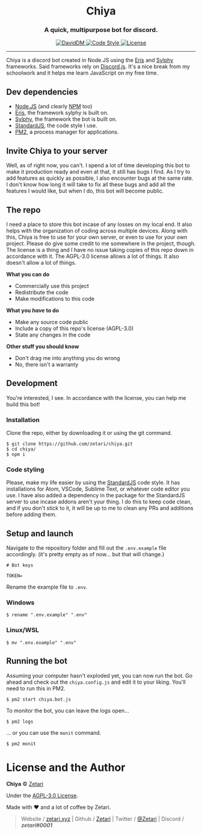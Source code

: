 <h1 align="center">Chiya</h1>
<h3 align="center">A quick, multipurpose bot for discord.</h3>
<p align="center">
    <a title="DavidDM" href="https://david-dm.org/zetari/chiya.svg"><img src="https://img.shields.io/david/zetari/chiya.svg?style=flat" alt="DavidDM">
    <a title="Code Style" href="https://standardjs.com/"><img src="https://img.shields.io/badge/code_style-standard-brightgreen.svg" alt="Code Style">
    <a title="License" href="https://github.com/zetari/chiya/blob/master/LICENSE"><img src="https://img.shields.io/github/license/zetari/chiya.svg" alt="License"></a>
</p>

---

Chiya is a discord bot created in Node.JS using the [Eris](https://abal.moe/Eris/) and [Sylphy](https://github.com/pyraxo/sylphy/) frameworks. Said frameworks rely on [Discord.js](https://discord.js.org/). It's a nice break from my schoolwork and it helps me learn JavaScript on my free time.

## Dev dependencies
* [Node.JS](https://nodejs.org/) (and clearly [NPM](https://www.npmjs.com) too)
* [Eris](https://abal.moe/Eris/), the framework sylphy is built on.
* [Sylphy](https://github.com/pyraxo/sylphy/), the framework the bot is built on.
* [StandardJS](https://standardjs.com/), the code style I use.
* [PM2](https://pm2.keymetrics.io/), a process manager for applications.

## Invite Chiya to your server
Well, as of right now, you can't. I spend a lot of time developing this bot to make it production ready and even at that, it still has bugs I find. As I try to add features as quickly as possible, I also encounter bugs at the same rate. I don't know how long it will take to fix all these bugs and add all the features I would like, but when I do, this bot will become public.

## The repo
I need a place to store this bot incase of any losses on my local end. It also helps with the organization of coding across multiple devices. Along with this, Chiya is free to use for your own server, or even to use for your own project. Please do give some credit to me somewhere in the project, though. The license is a thing and I have no issue taking copies of this repo down in accordance with it. The AGPL-3.0 license allows a lot of things. It also doesn't allow a lot of things.

**What you can do**
* Commercially use this project
* Redistribute the code
* Make modifications to this code

**What you _have_ to do**
* Make any source code public
* Include a copy of this repo's license (AGPL-3.0)
* State any changes in the code

**Other stuff you should know**
* Don't drag me into anything you do wrong
* No, there isn't a warranty

## Development
You're interested, I see. In accordance with the license, you can help me build this bot!

### Installation
Clone the repo, either by downloading it or using the git command.
```
$ git clone https://github.com/zetari/chiya.git
$ cd chiya/
$ npm i
```

### Code styling
Please, make my life easier by using the [StandardJS](https://standardjs.com/) code style. It has installations for Atom, VSCode, Sublime Text, or whatever code editor you use. I have also added a dependency in the package for the StandardJS server to use incase addons aren't your thing. I do this to keep code clean, and if you don't stick to it, it will be up to me to clean any PRs and additions before adding them.

## Setup and launch
Navigate to the repository folder and fill out the `.env.example` file accordingly. (it's pretty empty as of now... but that will change.)
```
# Bot keys

TOKEN=
```
Rename the example file to `.env`.

### Windows
```
$ rename ".env.example" ".env"
```
### Linux/WSL
```
$ mv ".env.example" ".env"
```

## Running the bot
Assuming your computer hasn't exploded yet, you can now run the bot. Go ahead and check out the `chiya.config.js` and edit it to your liking. You'll need to run this in PM2.
```
$ pm2 start chiya.bot.js
```
To monitor the bot, you can leave the logs open...
```
$ pm2 logs
```
... or you can use the `monit` command.
```
$ pm2 monit
```

# License and the Author
**Chiya** © [Zetari](https://github.com/zetari)

Under the [AGPL-3.0 License](https://opensource.org/licenses/AGPL-3.0).

Made with ❤️ and a lot of coffee by Zetari.

> Website / [zetari.xyz](https://zetari.xyz/) | Github / [Zetari](https://github.com/zetari) | Twitter / [@Zetari](https://twitter.com/zetari_/) | Discord / ***zetari#0001***

